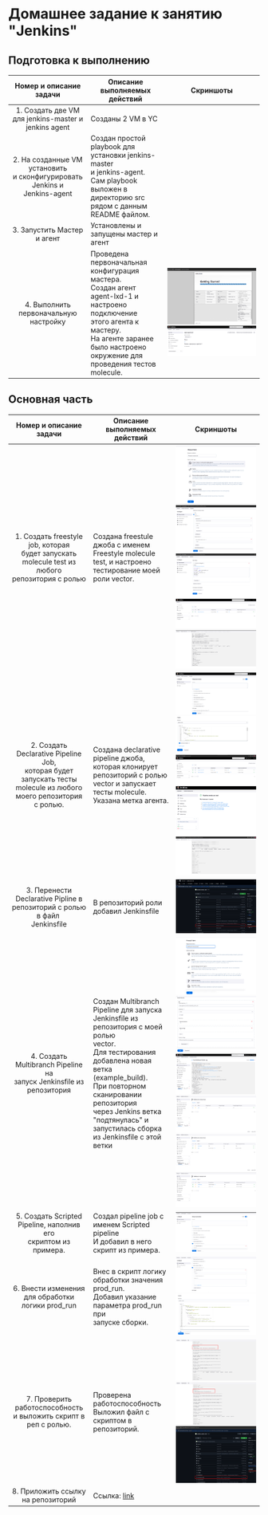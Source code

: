 # Домашнее задание к занятию "Jenkins"

## Подготовка к выполнению

|                                        Номер и описание задачи                                        | Описание выполняемых действий                                                                                                                                                                                                                                                                                                                         | Скриншоты                                                                                 |
| :-----------------------------------------------------------------------------------------------------------------------: | -------------------------------------------------------------------------------------------------------------------------------------------------------------------------------------------------------------------------------------------------------------------------------------------------------------------------------------------------------------------------------- | -------------------------------------------------------------------------------------------------- |
|                       1. Создать две VM<br />для jenkins-master и<br />jenkins agent                       | Созданы 2 VM в YC                                                                                                                                                                                                                                                                                                                                                        |                                                                                                    |
| 2. На созданные VM установить<br />и сконфигурировать Jenkins и<br />Jenkins-agent | Создан простой playbook для установки jenkins-master<br />и jenkins-agent.<br />Сам playbook выложен в директорию src<br />рядом с данным README файлом.                                                                                                                                                        |                                                                                                    |
|                                     3. Запустить Мастер и агент                                     | Установлены и запущены мастер и агент                                                                                                                                                                                                                                                                                                            |                                                                                                    |
|                           4. Выполнить первоначальную настройку                           | Проведена первоначальная конфигурация<br />мастера.<br />Создан агент agent-lxd-1 и настроено подключение<br />этого агента к мастеру.<br />На агенте заранее было настроено окружение для<br />проведения тестов molecule. | ![1736003902153](image/README/1736003902153.png)<br />![1736005367820](image/README/1736005367820.png) |

## Основная часть

|                                                                          Номер и описание задачи                                                                          | Описание выполняемых действий                                                                                                                                                                                                                                                                                                                                                                                                                    | Скриншоты                                                                                                                                                                                                                                                                                                 |
| :--------------------------------------------------------------------------------------------------------------------------------------------------------------------------------------------: | --------------------------------------------------------------------------------------------------------------------------------------------------------------------------------------------------------------------------------------------------------------------------------------------------------------------------------------------------------------------------------------------------------------------------------------------------------------------------- | ------------------------------------------------------------------------------------------------------------------------------------------------------------------------------------------------------------------------------------------------------------------------------------------------------------------ |
|                  1. Создать freestyle job, которая<br />будет запускать molecule test из любого<br />репозитория с ролью                  | Создана freestule джоба с именем<br />Freestyle molecule test, и настроено<br />тестирование моей роли vector.                                                                                                                                                                                                                                                                                                             | ![1736005894073](image/README/1736005894073.png)<br />![1736072042556](image/README/1736072042556.png)<br />![1736072069803](image/README/1736072069803.png)<br />![1736072097325](image/README/1736072097325.png)<br />![1736072113179](image/README/1736072113179.png)                                                     |
| 2. Создать Declarative Pipeline Job,<br />которая будет запускать тесты<br />molecule из любого моего репозитория<br />с ролью. | Создана declarative pipeline джоба,<br />которая клонирует репозиторий с ролью<br />vector и запускает тесты molecule.<br />Указана метка агента.                                                                                                                                                                                                                                             | ![1736073809839](image/README/1736073809839.png)<br />![1736074241328](image/README/1736074241328.png)<br />![1736074422482](image/README/1736074422482.png)<br />![1736074438186](image/README/1736074438186.png)<br />![1736074471808](image/README/1736074471808.png)                                                     |
|                                     3. Перенести Declarative Pipline в<br />репозиторий с ролью в файл <br />Jenkinsfile                                     | В репозиторий роли добавил Jenkinsfile                                                                                                                                                                                                                                                                                                                                                                                                               | ![1736075233933](image/README/1736075233933.png)                                                                                                                                                                                                                                                                     |
|                                             4. Создать Multibranch Pipeline на<br />запуск Jenkinsfile из репозитория                                             | Создан Multibranch Pipeline для запуска<br />Jenkinsfile из репозитория с моей ролью<br />vector.<br />Для тестирования добавлена новая ветка<br />(example_build).<br />При повторном сканировании репозитория<br />через Jenkins ветка "подтянулась" и<br />запустилась сборка из Jenkinsfile с этой ветки | ![1736075250940](image/README/1736075250940.png)<br />![1736075493794](image/README/1736075493794.png)<br />![1736075574182](image/README/1736075574182.png)<br />![1736075758560](image/README/1736075758560.png)<br />![1736076120600](image/README/1736076120600.png)<br />![1736076217762](image/README/1736076217762.png) |
|                                            5. Создать Scripted Pipeline, наполнив его<br />скриптом из примера.                                            | Создал pipeline job с именем Scripted pipeline<br />И добавил в него скрипт из примера.                                                                                                                                                                                                                                                                                                                                            | ![1736078947608](image/README/1736078947608.png)                                                                                                                                                                                                                                                                     |
|                                                    6. Внести изменения для обработки<br />логики prod_run                                                    | Внес в скрипт логику обработки значения<br />prod_run.<br />Добавил указание параметра prod_run при <br />запуске сборки.                                                                                                                                                                                                                                                                        | ![1736079783816](image/README/1736079783816.png)<br />![1736079806177](image/README/1736079806177.png)                                                                                                                                                                                                                 |
|                                    7. Проверить работоспособность<br />и выложить скрипт в реп с ролью.                                    | Проверена работоспособность<br />Выложил файл с скриптом в репозиторий.                                                                                                                                                                                                                                                                                                                                           | ![1736079905195](image/README/1736079905195.png)<br />![1736079920088](image/README/1736079920088.png)<br />![1736080151269](image/README/1736080151269.png)                                                                                                                                                             |
|                                                                 8. Приложить ссылку на репозиторий                                                                 | Ссылка: [link](https://github.com/Torrmund/ansible_vector_role)                                                                                                                                                                                                                                                                                                                                                                                                         |                                                                                                                                                                                                                                                                                                                    |
